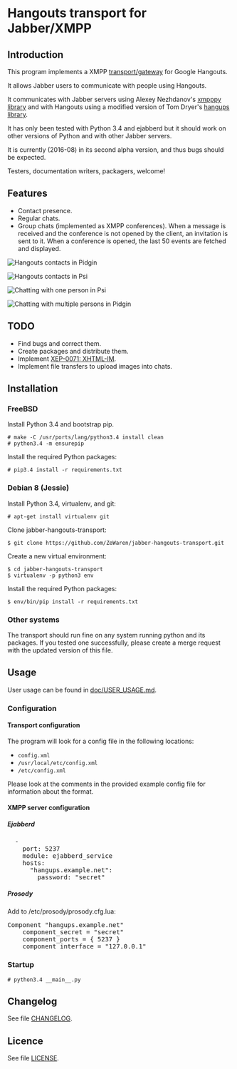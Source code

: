 # Hangouts transport for Jabber/XMPP

## Introduction

This program implements a XMPP [transport/gateway](https://en.wikipedia.org/wiki/XMPP#Connecting_to_other_protocols)
for Google Hangouts.

It allows Jabber users to communicate with people using Hangouts.

It communicates with Jabber servers using Alexey Nezhdanov's [xmpppy library](http://xmpppy.sourceforge.net/) and with
Hangouts using a modified version of Tom Dryer's [hangups library](https://github.com/tdryer/hangups).

It has only been tested with Python 3.4 and ejabberd but it should work on other versions of Python and with other
Jabber servers.

It is currently (2016-08) in its second alpha version, and thus bugs should be expected. 

Testers, documentation writers, packagers, welcome!

## Features

* Contact presence.
* Regular chats.
* Group chats (implemented as XMPP conferences). When a message is received and the conference is not opened by the
client, an invitation is sent to it. When a conference is opened, the last 50 events are fetched and displayed.

![Hangouts contacts in Pidgin](doc/contact_list_in_pidgin.png)

![Hangouts contacts in Psi](doc/contact_list_in_psi.png)

![Chatting with one person in Psi](doc/regulat_chat_in_psi.png)

![Chatting with multiple persons in Pidgin](doc/group_chat_in_pidgin.png)

## TODO
* Find bugs and correct them.
* Create packages and distribute them.
* Implement [XEP-0071: XHTML-IM](http://www.xmpp.org/extensions/xep-0071.html).
* Implement file transfers to upload images into chats.

## Installation
### FreeBSD
Install Python 3.4 and bootstrap pip.
    
    # make -C /usr/ports/lang/python3.4 install clean
    # python3.4 -m ensurepip
    
Install the required Python packages:

    # pip3.4 install -r requirements.txt

### Debian 8 (Jessie)
Install Python 3.4, virtualenv, and git:

    # apt-get install virtualenv git
    
Clone jabber-hangouts-transport:

    $ git clone https://github.com/ZeWaren/jabber-hangouts-transport.git

Create a new virtual environment:

    $ cd jabber-hangouts-transport
    $ virtualenv -p python3 env

Install the required Python packages:

    $ env/bin/pip install -r requirements.txt

### Other systems
The transport should run fine on any system running python and its packages. If you tested one successfully, please
create a merge request with the updated version of this file.

## Usage

User usage can be found in [doc/USER_USAGE.md](doc/USER_USAGE.md).

### Configuration
#### Transport configuration
The program will look for a config file in the following locations:

* `config.xml`
* `/usr/local/etc/config.xml`    
* `/etc/config.xml`

Please look at the comments in the provided example config file for information about the format.

#### XMPP server configuration
##### Ejabberd
<pre>
  -
    port: 5237
    module: ejabberd_service
    hosts:
      "hangups.example.net":
        password: "secret"
</pre>

##### Prosody
Add to /etc/prosody/prosody.cfg.lua:
<pre>
Component "hangups.example.net"    
    component_secret = "secret"  
    component_ports = { 5237 }       
    component_interface = "127.0.0.1"
</pre>

### Startup

    # python3.4 __main__.py

## Changelog
See file [CHANGELOG](CHANGELOG).

## Licence
See file [LICENSE](LICENSE).

